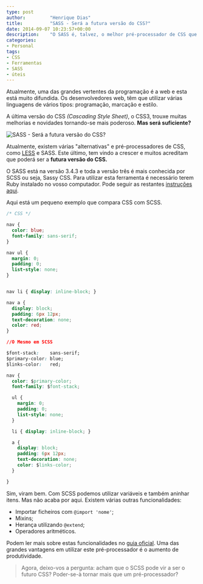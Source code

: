 ```yaml
---
type: post
author:         "Henrique Dias"
title:          "SASS - Será a futura versão do CSS?"
date: 2014-09-07 10:23:57+00:00
description:    "O SASS é, talvez, o melhor pré-processador de CSS que existe. Mas, será que continuará a ser apenas um pré-processador? Ou poderá vir a ser mais que isso?"
categories:
- Personal
tags:
- CSS
- Ferramentas
- SASS
- úteis
---
```


Atualmente, uma das grandes vertentes da programação é a web e esta está muito difundida. Os desenvolvedores web, têm que utilizar várias linguagens de vários tipos: programação, marcação e estilo.

A última versão do CSS _(Cascading Style Sheet)_, o CSS3, trouxe muitas melhorias e novidades tornando-se mais poderoso. **Mas será suficiente?**

![SASS - Será a futura versão do CSS?](/images/sass.jpg)

Atualmente, existem várias "alternativas" e pré-processadores de CSS, como [LESS](http://lesscss.org/) e SASS. Este último, tem vindo a crescer e muitos acreditam que poderá ser a **futura versão do CSS.**

O SASS está na versão 3.4.3 e toda a versão três é mais conhecida por SCSS ou seja, Sassy CSS. Para utilizar esta ferramenta é necessário terem Ruby instalado no vosso computador. Pode seguir as restantes [instruções aqui](http://sass-lang.com/install).

Aqui está um pequeno exemplo que compara CSS com SCSS.

```css
/* CSS */

nav {
  color: blue;
  font-family: sans-serif;
}

nav ul {
  margin: 0;
  padding: 0;
  list-style: none;
}


nav li { display: inline-block; }

nav a {
  display: block;
  padding: 6px 12px;
  text-decoration: none;
  color: red;
}

//O Mesmo em SCSS

$font-stack:    sans-serif;
$primary-color: blue;
$links-color:   red;

nav {
  color: $primary-color;
  font-family: $font-stack;

  ul {
    margin: 0;
    padding: 0;
    list-style: none;
  }

  li { display: inline-block; }

  a {
    display: block;
    padding: 6px 12px;
    text-decoration: none;
    color: $links-color;
  }

}
```

Sim, viram bem. Com SCSS podemos utilizar variáveis e também aninhar itens. Mas não acaba por aqui. Existem várias outras funcionalidades:


  * Importar ficheiros com ```@import 'nome'```;
  * Mixins;
  * Herança utilizando ```@extend```;
  * Operadores aritméticos.


Podem ler mais sobre estas funcionalidades no [guia oficial](http://sass-lang.com/guide). Uma das grandes vantagens em utilizar este pré-processador é o aumento de produtividade.

> Agora, deixo-vos a pergunta: acham que o SCSS pode vir a ser o futuro CSS?
> Poder-se-à tornar mais que um pré-processador?
